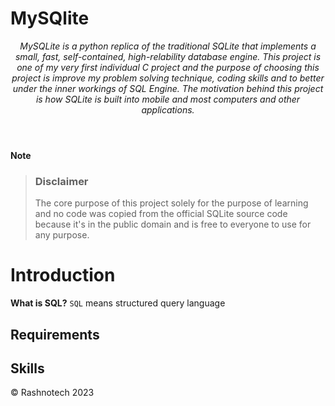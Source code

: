 # MySQlite
<header>


_MySQLite is a python replica of the traditional SQLite that implements a small, fast, self-contained, high-relability database engine. This project is one of my very first individual C project and the purpose of choosing this project is improve my problem solving technique, coding skills and to better under the inner workings of SQL Engine. The motivation behind this project is how SQLite is built into mobile and most computers and other applications._

</header>

**Note**
> ### Disclaimer
> The core purpose of this project solely for the purpose of learning and no code was copied from the official SQLite source code because it's in the public domain and is free to everyone to use for any purpose.

# Introduction

**What is SQL?** `SQL` means structured query language

## Requirements
## Skills
<footer>
&copy; Rashnotech 2023
</footer>
